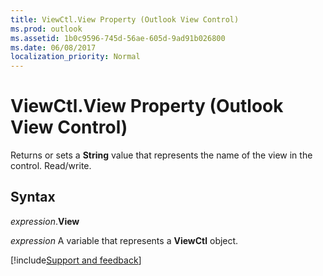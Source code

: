 ```yaml
---
title: ViewCtl.View Property (Outlook View Control)
ms.prod: outlook
ms.assetid: 1b0c9596-745d-56ae-605d-9ad91b026800
ms.date: 06/08/2017
localization_priority: Normal
---
```



# ViewCtl.View Property (Outlook View Control)

Returns or sets a **String** value that represents the name of the view in the control. Read/write.


## Syntax

_expression_.**View**

_expression_ A variable that represents a **ViewCtl** object.

[!include[Support and feedback](~/includes/feedback-boilerplate.md)]